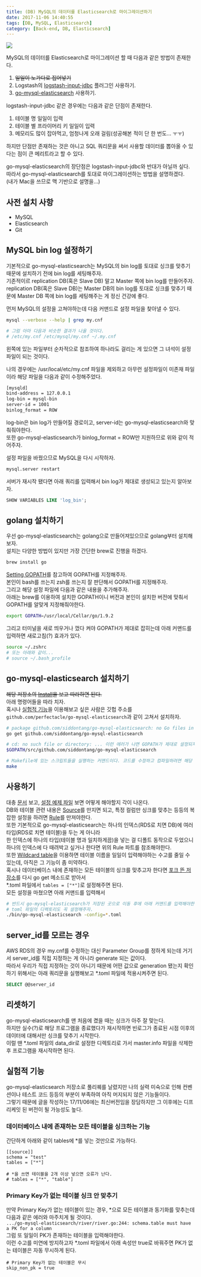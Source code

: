 ```yaml
---
title: (DB) MySQL의 데이터를 Elasticsearch로 마이그레이션하기
date: 2017-11-06 14:40:55
tags: [DB, MySQL, Elasticsearch]
category: [Back-end, DB, Elasticsearch]
---
```

![](thumb.png)

MySQL의 데이터를 Elasticsearch로 마이그레이션 할 때 다음과 같은 방법이 존재한다.  
1. ~~일일이 노가다로 집어넣기~~
2. Logstash의 [logstash-input-jdbc](https://www.elastic.co/guide/en/logstash/current/plugins-inputs-jdbc.html) 플러그인 사용하기.  
3. [go-mysql-elasticsearch](https://github.com/siddontang/go-mysql-elasticsearch) 사용하기.  

logstash-input-jdbc 같은 경우에는 다음과 같은 단점이 존재한다.  
1. 테이블 명 일일이 입력  
2. 테이블 별 프라이머리 키 일일이 입력  
3. 메모리도 많이 잡아먹고, 엄청나게 오래 걸림(성공해본 적이 단 한 번도... ㅜㅜ)

하지만 단점만 존재하는 것은 아니고 SQL 쿼리문을 써서 사용할 데이터를 뽑아올 수 있다는 점이 큰 메리트라고 할 수 있다.  

go-mysql-elasticsearch의 장단점은 logstash-input-jdbc와 반대가 아닐까 싶다.  
따라서 go-mysql-elasticsearch를 토대로 마이그레이션하는 방법을 설명하겠다.  
(내가 Mac을 쓰므로 맥 기반으로 설명을...)

## 사전 설치 사항
* MySQL  
* Elasticsearch  
* Git

## MySQL bin log 설정하기
기본적으로 go-mysql-elasticsearch는 MySQL의 bin log를 토대로 싱크를 맞추기 때문에 설치하기 전에 bin log를 세팅해주자.  
기존적이르 replication DB(혹은 Slave DB) 말고 Master 쪽에 bin log를 만들어주자.  
replication DB(혹은 Slave DB)는 Master DB의 bin log를 토대로 싱크를 맞추기 때문에 Master DB 쪽에 bin log를 세팅해주는 게 정신 건강에 좋다.  

먼저 MySQL의 설정을 고쳐야하는데 다음 커맨드로 설정 파일을 찾아낼 수 있다.  
```bash
mysql --verbose --help | grep my.cnf

# 그럼 아마 다음과 비슷한 결과가 나올 것이다.
# /etc/my.cnf /etc/mysql/my.cnf ~/.my.cnf
```
왼쪽에 있는 파일부터 순차적으로 참조하여 하나라도 걸리는 게 있으면 그 녀석이 설정 파일이 되는 것이다.  

나의 경우에는 /usr/local/etc/my.cnf 파일을 제외하고 아무런 설정파일이 미존재 파일이라 해당 파일을 다음과 같이 수정해주었다.  
```bash
[mysqld]
bind-address = 127.0.0.1
log-bin = mysql-bin
server-id = 1001
binlog_format = ROW
```
log-bin은 bin log가 만들어질 경로이고, server-id는 go-mysql-elasticsearch와 맞춰줘야한다.  
또한 go-mysql-elasticsearch가 binlog_format = ROW만 지원하므로 위와 같이 적어주자.  

설정 파일을 바꿨으므로 MySQL을 다시 시작하자.  
```bash
mysql.server restart
```

서버가 재시작 됐다면 아래 쿼리를 입력해서 bin log가 제대로 생성되고 있는지 알아보자.  
```sql
SHOW VARIABLES LIKE 'log_bin';
```

## golang 설치하기
우선 go-mysql-elasticsearch는 golang으로 만들어져있으므로 golang부터 설치해보자.  
설치는 다양한 방법이 있지만 가장 간단한 brew로 진행을 하겠다.    
```bash
brew install go
```

[Setting GOPATH](https://github.com/golang/go/wiki/Setting-GOPATH)를 참고하여 GOPATH를 지정해주자.  
본인이 bash를 쓰는지 zsh를 쓰는지 잘 판단해서 GOPATH를 지정해주자.  
그리고 해당 설정 파일에 다음과 같은 내용을 추가해주자.  
아래는 brew를 이용하여 설치한 GOPATH이니 버전과 본인이 설치한 버전에 맞춰서 GOPATH를 알맞게 지정해줘야한다.  
```bash
export GOPATH=/usr/local/Cellar/go/1.9.2
```

그리고 터미널을 새로 띄우거나 껐다 켜야 GOPATH가 제대로 잡히는데 아래 커맨드를 입력하면 새로고침(?) 효과가 있다.  
```bash
source ~/.zshrc
# 또는 아래와 같이...
# source ~/.bash_profile
```

## go-mysql-elasticsearch 설치하기  
~~해당 저장소의 [Install](https://github.com/siddontang/go-mysql-elasticsearch#install)을 보고 따라하면 된다.~~  
아래 명령어들을 따라 치자.  
혹시나 [실험적 기능](#실험적-기능)을 이용해보고 싶은 사람은 깃헙 주소를 `github.com/perfectacle/go-mysql-elasticsearch`과 같이 고쳐서 설치하자.  
```bash
# package github.com/siddontang/go-mysql-elasticsearch: no Go files in ... 이런 에러가 나면 무시해주자.
go get github.com/siddontang/go-mysql-elasticsearch

# cd: no such file or directory: ... 이런 에러가 나면 GOPATH가 제대로 설정되지 않은 것이니 PATH를 다시 잡거나 터미널을 다시 열고 시도해보자.
$GOPATH/src/github.com/siddontang/go-mysql-elasticsearch

# Makefile에 있는 스크립트들을 실행하는 커맨드이다. 코드를 수정하고 컴파일하려면 해당 커맨드를 실행해야한다.
make
```

## 사용하기  
대충 [문서](https://github.com/siddontang/go-mysql-elasticsearch#how-to-use) 보고, [설정 예제 파일](https://github.com/siddontang/go-mysql-elasticsearch/blob/master/etc/river.toml) 보면 어떻게 해야할지 각이 나온다.  
DB와 테이블 관련 내용은 [Source](https://github.com/siddontang/go-mysql-elasticsearch#source)를 만지면 되고, 특정 컬럼만 싱크를 맞추는 등등의 복잡한 설정을 하려면 [Rule](https://github.com/siddontang/go-mysql-elasticsearch#rule)를 만져야한다.   
또한 기본적으로 go-mysql-elasticsearch는 하나의 인덱스(RDS로 치면 DB)에 여러 타입(RDS로 치면 테이블)을 두는 게 아니라  
한 인덱스에 하나의 타입(테이블 명과 일치하게끔)을 넣는 걸 디폴트 동작으로 두었으니 하나의 인덱스에 다 때려박고 싶거나 한다면 위의 Rule 파트를 참조해야한다.  
또한 [Wildcard table](https://github.com/siddontang/go-mysql-elasticsearch#wildcard-table)을 이용하면 테이블 이름을 일일이 입력해야하는 수고를 줄일 수 있는데, 아직은 그 기능이 좀 미약하다.  
혹시나 데이터베이스 내에 존재하는 모든 테이블의 싱크를 맞추고자 한다면 [포크 뜬 저장소](https://github.com/perfectacle/go-mysql-elasticsearch)를 다시 go get 메소드로 받아서  
*.toml 파일에서 `tables = ["*"]`로 설정해주면 된다.  
모든 설정을 마쳤으면 아래 커맨드를 입력해서 

```bash
# 반드시 go-mysql-elasticsearch가 저장된 곳으로 이동 후에 아래 커맨드를 입력해야한다.
# toml 파일의 디렉토리도 꼭 설정해주자.
./bin/go-mysql-elasticsearch -config=*.toml
```

## server_id를 모르는 경우
AWS RDS의 경우 my.cnf를 수정하는 대신 Parameter Group를 정하게 되는데 거기서 server_id를 직접 지정하는 게 아니라 generate 되는 값이다.  
따라서 우리가 직접 지정하는 것이 아니기 때문에 어떤 값으로 generation 됐는지 확인하기 위해서는 아래 쿼리문을 실행해보고 *.toml 파일에 적용시켜주면 된다.  
```sql
SELECT @@server_id
```

## 리셋하기
go-mysql-elasticsearch를 맨 처음에 켰을 때는 싱크가 아주 잘 맞는다.  
하지만 실수(?)로 해당 프로그램을 종료했다가 재시작하면 빈로그가 종료된 시점 이후의 데이터에 대해서만 싱크를 맞추기 시작한다.  
이럴 땐 *.toml 파일의 data_dir로 설정한 디렉토리로 가서 master.info 파일을 삭제한 후 프로그램을 재시작하면 된다.  

## 실험적 기능
go-mysql-elasticsearch 저장소로 풀리퀘를 날렸지만 나의 실력 미숙으로 인해 컨벤션이나 테스트 코드 등등의 부분이 부족하여 아직 머지되지 않은 기능들이다.  
그렇기 때문에 글을 작성하는 17/11/06에는 최신버전임을 장담하지만 그 이후에는 디프리케잇 된 버전이 될 가능성도 높다.  

### 데이터베이스 내에 존재하는 모든 테이블을 싱크하는 기능
간단하게 아래와 같이 tables에 *를 넣는 것만으로 가능하다.  
```
[[source]]
schema = "test"
tables = ["*"]

# *을 쓰면 테이블을 2개 이상 넣으면 오류가 난다.
# tables = ["*", "table"]
```

### Primary Key가 없는 테이블 싱크 안 맞추기
만약 Primary Key가 없는 테이블이 있는 경우, *으로 모든 테이블과 동기화를 맞추는데 다음과 같은 에러와 마주치게 될 것이다.  
`.../go-mysql-elasticsearch/river/river.go:244: schema.table must have a PK for a column`  
그럼 또 일일이 PK가 존재하는 테이블을 입력해야한다.  
이런 수고를 미연에 방지하고자 *.toml 파일에서 아래 속성만 true로 바꿔주면 PK가 없는 테이블은 자동 무시하게 된다.  
```
# Primary Key가 없는 테이블은 무시
skip_non_pk = true
```

